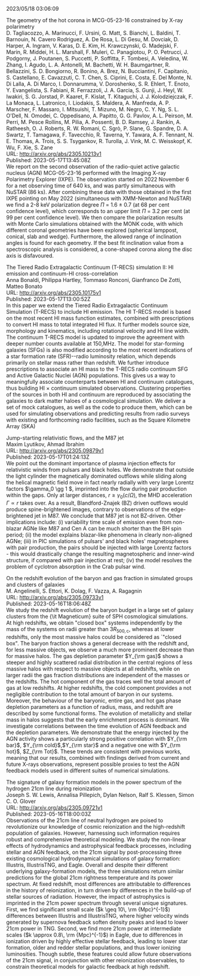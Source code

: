 2023/05/18 03:06:09  

The geometry of the hot corona in MCG-05-23-16 constrained by X-ray
  polarimetry  
D. Tagliacozzo, A. Marinucci, F. Ursini, G. Matt, S. Bianchi, L. Baldini, T. Barnouin, N. Cavero Rodriguez, A. De Rosa, L. Di Gesu, M. Dovciak, D. Harper, A. Ingram, V. Karas, D. E. Kim, H. Krawczynski, G. Madejski, F. Marin, R. Middei, H. L. Marshall, F. Muleri, C. Panagiotou, P. O. Petrucci, J. Podgorny, J. Poutanen, S. Puccetti, P. Soffitta, F. Tombesi, A. Veledina, W. Zhang, I. Agudo, L. A. Antonelli, M. Bachetti, W. H. Baumgartner, R. Bellazzini, S. D. Bongiorno, R. Bonino, A. Brez, N. Bucciantini, F. Capitanio, S. Castellano, E. Cavazzuti, C. T. Chen, S. Ciprini, E. Costa, E. Del Monte, N. Di Lalla, A. Di Marco, I. Donnarumma, V. Doroshenko, S. R. Ehlert, T. Enoto, Y. Evangelista, S. Fabiani, R. Ferrazzoli, J. A. Garcia, S. Gunji, J. Heyl, W. Iwakiri, S. G. Jorstad, P. Kaaret, F. Kislat, T. Kitaguchi, J. J. Kolodziejczak, F. La Monaca, L. Latronico, I. Liodakis, S. Maldera, A. Manfreda, A. P. Marscher, F. Massaro, I. Mitsuishi, T. Mizuno, M. Negro, C. Y. Ng, S. L. O'Dell, N. Omodei, C. Oppedisano, A. Papitto, G. G. Pavlov, A. L. Peirson, M. Perri, M. Pesce Rollins, M. Pilia, A. Possenti, B. D. Ramsey, J. Rankin, A. Ratheesh, O. J. Roberts, R. W. Romani, C. Sgrò, P. Slane, G. Spandre, D. A. Swartz, T. Tamagawa, F. Tavecchio, R. Taverna, Y. Tawara, A. F. Tennant, N. E. Thomas, A. Trois, S. S. Tsygankov, R. Turolla, J. Vink, M. C. Weisskopf, K. Wu, F. Xie, S. Zane  
URL: http://arxiv.org/abs/2305.10213v1  
Published: 2023-05-17T13:45:08Z  
  We report on the second observation of the radio-quiet active galactic nucleus (AGN) MCG-05-23-16 performed with the Imaging X-ray Polarimetry Explorer (IXPE). The observation started on 2022 November 6 for a net observing time of 640 ks, and was partly simultaneous with NuSTAR (86 ks). After combining these data with those obtained in the first IXPE pointing on May 2022 (simultaneous with XMM-Newton and NuSTAR) we find a 2-8 keV polarization degree $\Pi$ = 1.6 $\pm$ 0.7 (at 68 per cent confidence level), which corresponds to an upper limit $\Pi$ = 3.2 per cent (at 99 per cent confidence level). We then compare the polarization results with Monte Carlo simulations obtained with the MONK code, with which different coronal geometries have been explored (spherical lamppost, conical, slab and wedge). Furthermore, the allowed range of inclination angles is found for each geometry. If the best fit inclination value from a spectroscopic analysis is considered, a cone-shaped corona along the disc axis is disfavoured.   

The Tiered Radio Extragalactic Continuum (T-RECS) simulation II: HI
  emission and continuum-HI cross-correlation  
Anna Bonaldi, Philippa Hartley, Tommaso Ronconi, Gianfranco De Zotti, Matteo Bonato  
URL: http://arxiv.org/abs/2305.10175v1  
Published: 2023-05-17T13:00:52Z  
  In this paper we extend the Tiered Radio Extragalactic Continuum Simulation (T-RECS) to include HI emission. The HI T-RECS model is based on the most recent HI mass function estimates, combined with prescriptions to convert HI mass to total integrated HI flux. It further models source size, morphology and kinematics, including rotational velocity and HI line width. The continuum T-RECS model is updated to improve the agreement with deeper number counts available at 150\,MHz. The model for star-forming galaxies (SFGs) is also modified according to the most recent indications of a star formation rate (SFR)--radio luminosity relation, which depends primarily on stellar mass rather than redshift. We further introduce prescriptions to associate an HI mass to the T-RECS radio continuum SFG and Active Galactic Nuclei (AGN) populations. This gives us a way to meaningfully associate counterparts between HI and continuum catalogues, thus building HI $\times$ continuum simulated observations. Clustering properties of the sources in both HI and continuum are reproduced by associating the galaxies to dark matter haloes of a cosmological simulation. We deliver a set of mock catalogues, as well as the code to produce them, which can be used for simulating observations and predicting results from radio surveys with existing and forthcoming radio facilities, such as the Square Kilometre Array (SKA)   

Jump-starting relativistic flows, and the M87 jet  
Maxim Lyutikov, Ahmad Ibrahim  
URL: http://arxiv.org/abs/2305.09879v1  
Published: 2023-05-17T01:24:13Z  
  We point out the dominant importance of plasma injection effects for relativistic winds from pulsars and black holes. We demonstrate that outside the light cylinder the magnetically dominated outflows while sliding along the helical magnetic field move in fact nearly radially with very large Lorentz factors $\gamma_0 \gg 1 $, imprinted into the flow during pair production within the gaps. Only at larger distances, $r \geq \gamma_0 (c/\Omega)$, the MHD acceleration $\Gamma \propto r$ takes over. As a result, Blandford-Znajek (BZ) driven outflows would produce spine-brightened images, contrary to observations of the edge-brightened jet in M87. We conclude that M87 jet is not BZ-driven. Other implications include: (i) variability time scale of emission even from non-blazar AGNe like M87 and Cen A can be much shorter than the BH spin period; (ii) the model explains blazar-like phenomena in clearly non-aligned AGNe; (iii) in PIC simulations of pulsars' and black holes' magnetospheres with pair production, the pairs should be injected with large Lorentz factors - this would drastically change the resulting magnetospheric and inner-wind structure, if compared with pair injection at rest; (iv) the model resolves the problem of cyclotron absorption in the Crab pulsar wind.   

On the redshift evolution of the baryon and gas fraction in simulated
  groups and clusters of galaxies  
M. Angelinelli, S. Ettori, K. Dolag, F. Vazza, A. Ragagnin  
URL: http://arxiv.org/abs/2305.09733v1  
Published: 2023-05-16T18:06:48Z  
  We study the redshift evolution of the baryon budget in a large set of galaxy clusters from the {\it Magneticum} suite of SPH cosmological simulations. At high redshifts, we obtain "closed box" systems independently by the mass of the systems on radii greater than $3R_{500,\mathrm c}$, whereas at lower redshifts, only the most massive halos could be considered as `"closed box". The baryon fraction shows a general decrease with the redshift and, for less massive objects, we observe a much more prominent decrease than for massive halos. The gas depletion parameter $Y_{\rm gas}$ shows a steeper and highly scattered radial distribution in the central regions of less massive halos with respect to massive objects at all redshifts, while on larger radii the gas fraction distributions are independent of the masses or the redshifts. The hot component of the gas traces well the total amount of gas at low redshifts. At higher redshifts, the cold component provides a not negligible contribution to the total amount of baryon in our systems. Moreover, the behaviour of the baryonic, entire gas, and hot gas phase depletion parameters as a function of radius, mass, and redshift are described by some functional forms. The evolution of metallicity and stellar mass in halos suggests that the early enrichment process is dominant. We investigate correlations between the time evolution of AGN feedback and the depletion parameters. We demonstrate that the energy injected by the AGN activity shows a particularly strong positive correlation with $Y_{\rm bar}$, $Y_{\rm cold}$,$Y_{\rm star}$ and a negative one with $Y_{\rm hot}$, $Z_{\rm Tot}$. These trends are consistent with previous works, meaning that our results, combined with findings derived from current and future X-rays observations, represent possible proxies to test the AGN feedback models used in different suites of numerical simulations.   

The signature of galaxy formation models in the power spectrum of the
  hydrogen 21cm line during reionization  
Joseph S. W. Lewis, Annalisa Pillepich, Dylan Nelson, Ralf S. Klessen, Simon C. O. Glover  
URL: http://arxiv.org/abs/2305.09721v1  
Published: 2023-05-16T18:00:03Z  
  Observations of the 21cm line of neutral hydrogen are poised to revolutionize our knowledge of cosmic reionization and the high-redshift population of galaxies. However, harnessing such information requires robust and comprehensive theoretical modeling. We study the non-linear effects of hydrodynamics and astrophysical feedback processes, including stellar and AGN feedback, on the 21cm signal by post-processing three existing cosmological hydrodynamical simulations of galaxy formation: Illustris, IllustrisTNG, and Eagle. Overall and despite their different underlying galaxy-formation models, the three simulations return similar predictions for the global 21cm rightness temperature and its power spectrum. At fixed redshift, most differences are attributable to differences in the history of reionization, in turn driven by differences in the build-up of stellar sources of radiation. However, the impact of astrophysics is imprinted in the 21cm power spectrum through several unique signatures. First, we find significant small scale ($k \geq 10\, \rm {Mpc}^{-1}$) differences between Illustris and IllustrisTNG, where higher velocity winds generated by supernova feedback soften density peaks and lead to lower 21cm power in TNG. Second, we find more 21cm power at intermediate scales ($k \approx 0.8\, \rm {Mpc}^{-1}$) in Eagle, due to differences in ionization driven by highly effective stellar feedback, leading to lower star formation, older and redder stellar populations, and thus lower ionizing luminosities. Though subtle, these features could allow future observations of the 21cm signal, in conjunction with other reionization observables, to constrain theoretical models for galactic feedback at high redshift.   

